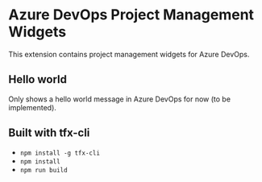 # Azure DevOps Project Management Widgets
This extension contains project management widgets for Azure DevOps.

## Hello world
Only shows a hello world message in Azure DevOps for now (to be implemented).

## Built with tfx-cli
* `npm install -g tfx-cli`
* `npm install`
* `npm run build`
